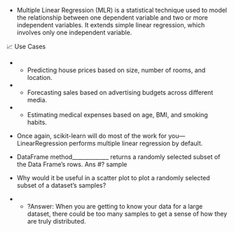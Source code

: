 - Multiple Linear Regression (MLR) is a statistical technique used to model the relationship between one dependent variable and two or more independent variables. It extends simple linear regression, which involves only one independent variable.

📈 Use Cases
- - Predicting house prices based on size, number of rooms, and location.

- - Forecasting sales based on advertising budgets across different media.

- - Estimating medical expenses based on age, BMI, and smoking habits.

- Once again, scikit-learn will do most of the work for you—LinearRegression performs multiple linear regression by default.

- DataFrame method_____________ returns a randomly selected subset of the Data Frame’s rows. Ans #? sample

- Why would it be useful in a scatter plot to plot a randomly selected subset of a dataset’s samples?
- - ?Answer: When you are getting to know your data for a large dataset, there could be too many samples to get a sense of how they are truly distributed.
